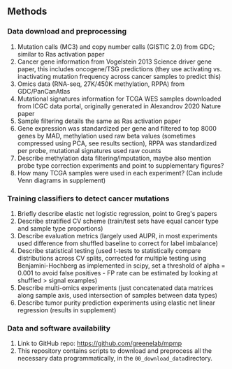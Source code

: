 ## Methods

### Data download and preprocessing

1. Mutation calls (MC3) and copy number calls (GISTIC 2.0) from GDC; similar to Ras activation paper
2. Cancer gene information from Vogelstein 2013 Science driver gene paper, this includes oncogene/TSG predictions (they use activating vs. inactivating mutation frequency across cancer samples to predict this)
3. Omics data (RNA-seq, 27K/450K methylation, RPPA) from GDC/PanCanAtlas
4. Mutational signatures information for TCGA WES samples downloaded from ICGC data portal, originally generated in Alexandrov 2020 Nature paper
5. Sample filtering details the same as Ras activation paper
6. Gene expression was standardized per gene and filtered to top 8000 genes by MAD, methylation used raw beta values (sometimes compressed using PCA, see results section), RPPA was standardized per probe, mutational signatures used raw counts
8. Describe methylation data filtering/imputation, maybe also mention probe type correction experiments and point to supplementary figures?
7. How many TCGA samples were used in each experiment? (Can include Venn diagrams in supplement)

### Training classifiers to detect cancer mutations

1. Briefly describe elastic net logistic regression, point to Greg's papers
2. Describe stratified CV scheme (train/test sets have equal cancer type and sample type proportions)
3. Describe evaluation metrics (largely used AUPR, in most experiments used difference from shuffled baseline to correct for label imbalance)
4. Describe statistical testing (used t-tests to statistically compare distributions across CV splits, corrected for multiple testing using Benjamini-Hochberg as implemented in scipy, set a threshold of alpha = 0.001 to avoid false positives - FP rate can be estimated by looking at shuffled > signal examples)
5. Describe multi-omics experiments (just concatenated data matrices along sample axis, used intersection of samples between data types)
6. Describe tumor purity prediction experiments using elastic net linear regression (results in supplement)

### Data and software availability

1. Link to GitHub repo: https://github.com/greenelab/mpmp
2. This repository contains scripts to download and preprocess all the necessary data programmatically, in the `00_download_data`directory.
